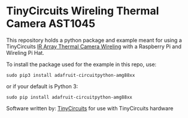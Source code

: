 # TinyCircuits Wireling Thermal Camera AST1045

This repository holds a python package and example meant for using a TinyCircuits [IR Array Thermal Camera Wireling](https://tinycircuits.com/collections/wireling-sensors/products/ir-thermal-camera-wireling) with a Raspberry Pi and Wireling Pi Hat.

To install the package used for the example in this repo, use:

```
sudo pip3 install adafruit-circuitpython-amg88xx
```

or if your default is Python 3:

```
sudo pip install adafruit-circuitpython-amg88xx
```

Software written by: [TinyCircuits](https://tinycircuits.com/) for use with TinyCircuits hardware 
